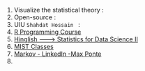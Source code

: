 1. Visualize the statistical theory :[](https://seeing-theory.brown.edu/#secondPage )
2. Open-source :[](https://www.grasple.com/statistics)
3. UIU `Shahdat Hossain ` : [](https://www.youtube.com/@sahadatislam.6336/playlists)
4. [R Programming Course ](https://www.youtube.com/watch?v=N5fl-X8hmgo&list=PLyVklycZ1K4QXUQEtW7nM2_LZl207igKp)
5. [Hinglish ---> Statistics for Data Science II  ](https://www.youtube.com/@statisticsfordatascience_i793)
6. [MIST Classes](https://www.youtube.com/@mistclasses25/videos)
7. [Markov - LinkedIn -Max Ponte ](https://www.linkedin.com/posts/maxponte_markov-chain-monte-carlo-without-all-the-activity-7318712732038348800-l8T1?utm_source=social_share_send&utm_medium=member_desktop_web&rcm=ACoAACjOOVEBkNZNlKFnUilkISGQsS_Bco3u3ms)
8. 
